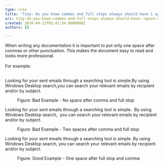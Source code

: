 ```yaml
---
type: rule
title: 'Tiny: Do you know commas and full stops always should have 1 space after them?'
uri: tiny-do-you-know-commas-and-full-stops-always-should-have--space-after-them
created: 2016-04-21T02:41:54.0000000Z
authors: []

---
```




<span class='intro'> <div>​​When writing any documentation it is important to put only one&#160;space after commas or other punctuation. This makes the document easy to read and looks more professional.<br><br></div><div>For example&#58;</div><div><br></div> </span>

<p class="greyBox">​Looking for your sent emails through a searching tool is simple.By using Windows Desktop search,you can search your relevant emails by recipient and/or by subject.</p><dd class="ssw15-rteElement-FigureBad">Figure&#58; Bad Example - No space after comma and full stop</dd><p class="greyBox">Looking for your sent emails through a searching tool is simple. &#160;By using Windows Desktop search,&#160;&#160;you can search your relevant emails by recipient and/or by subject. &#160;</p><dd class="ssw15-rteElement-FigureBad">Figure&#58; Bad Example - Two spaces after comma and full stop</dd><p class="greyBox">Looking for your sent emails through a searching tool is simple. By using Windows Desktop search, you can search your relevant emails by recipient and/or by subject.</p><dd class="ssw15-rteElement-FigureGood">Figure&#58; Good Example - One space after full stop and comma</dd>


